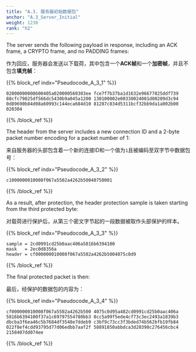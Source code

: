 ```yaml
---
title: "A.3. 服务器初始数据包"
anchor: "A.3_Server_Initial"
weight: 1230
rank: "h2"
---
```


The server sends the following payload in response, including an ACK frame, a CRYPTO frame, and no PADDING frames:

作为回应，服务器会发送以下载荷，其中包含一个**ACK帧**和一个**加密帧**，并且不包含**填充帧**：

{{% block_ref
indx="Pseudocode_A_3_1" %}}

```
02000000000600405a020000560303ee fce7f7b37ba1d1632e96677825ddf739
88cfc79825df566dc5430b9a045a1200 130100002e00330024001d00209d3c94
0d89690b84d08a60993c144eca684d10 81287c834d5311bcf32bb9da1a002b00
020304
```

{{% /block_ref %}}

The header from the server includes a new connection ID and a 2-byte packet number encoding for a packet number of 1:

来自服务器的头部包含着一个新的连接ID和一个值为`1`且被编码至双字节中数据包号：

{{% block_ref
indx="Pseudocode_A_3_2" %}}

```
c1000000010008f067a5502a4262b50040750001
```

{{% /block_ref %}}

As a result, after protection, the header protection sample is taken starting from the third protected byte:

对载荷进行保护后，从第三个密文字节起的一段数据被取作头部保护的样本。

{{% block_ref
indx="Pseudocode_A_3_3" %}}

```
sample = 2cd0991cd25b0aac406a5816b6394100
mask   = 2ec0d8356a
header = cf000000010008f067a5502a4262b5004075c0d9
```

{{% /block_ref %}}

The final protected packet is then:

最后，经保护的数据包的内容为：

{{% block_ref
indx="Pseudocode_A_3_4" %}}

```
cf000000010008f067a5502a4262b500 4075c0d95a482cd0991cd25b0aac406a
5816b6394100f37a1c69797554780bb3 8cc5a99f5ede4cf73c3ec2493a1839b3
dbcba3f6ea46c5b7684df3548e7ddeb9 c3bf9c73cc3f3bded74b562bfb19fb84
022f8ef4cdd93795d77d06edbb7aaf2f 58891850abbdca3d20398c276456cbc4
2158407dd074ee
```

{{% /block_ref %}}

